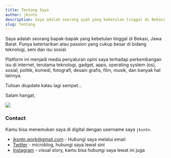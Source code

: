 ```yaml
---
title: Tentang Saya
author: jksntn
description: Saya adalah seorang ayah yang kebetulan tinggal di Bekasi, Jawa Barat. Punya ketertarikan atau passion yang cukup besar di bidang teknologi, seni, dan desain. 
slug: tentang
---
```


Saya adalah seorang bapak-bapak yang kebetulan tinggal di Bekasi, Jawa Barat. Punya ketertarikan atau passion yang cukup besar di bidang teknologi, seni dan isu sosial. 

Platform ini menjadi media penyaluran opini saya terhadap perkembangan isu di internet, terutama teknologi, gadget, apps, operating system (os), sosial, politik, komedi, fotografi, desain grafis, film, musik, dan banyak hal lainnya.

Tulisan diupdate kalau lagi sempet...

Salam hangat,

![](/tentang/jksntn-ttd.png)

### Contact

Kamu bisa menemukan saya di digital dengan username saya `jksntn`.

- [jksntn.work@gmail.com](mailto:jksntn.work@gmail.com) - Hubungi saya melalui email
- [Twitter](https://twitter.com/jksntn) - microblog, hubungi saya lewat sini
- [Instagram](https://instagram.com/jksntn) - visual story, kamu bisa hubungi saya lewat ini juga
